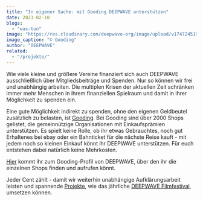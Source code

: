 ```yaml
---
title: "In eigener Sache: mit Gooding DEEPWAVE unterstützen"
date: 2023-02-10
blogs: 
  - "was-tun"
image: "https://res.cloudinary.com/deepwave-org/image/upload/v1747245190/deepwave.org/online-einkaufen-verein-unterstuetzen-mittel.png"
image_caption: "© Gooding"
author: "DEEPWAVE"
related: 
  - "/projekte/"
---
```


Wie viele kleine und größere Vereine finanziert sich auch DEEPWAVE ausschließlich über Mitgliedsbeiträge und Spenden. Nur so können wir frei und unabhängig arbeiten. Die multiplen Krisen der aktuellen Zeit schränken immer mehr Menschen in ihrem finanziellen Spielraum und damit in ihrer Möglichkeit zu spenden ein. 

Eine gute Möglichkeit indirekt zu spenden, ohne den eigenen Geldbeutel zusätzlich zu belasten, ist [Gooding](https://www.gooding.de/). Bei Gooding sind über 2000 Shops gelistet, die gemeinnützige Organisationen mit Einkaufsprämien unterstützen. Es spielt keine Rolle, ob ihr etwas Gebrauchtes, noch gut Erhaltenes bei ebay oder ein Bahnticket für die nächste Reise kauft - mit jedem noch so kleinen Einkauf könnt ihr DEEPWAVE unterstützen. Für euch entstehen dabei natürlich keine Mehrkosten.

[Hier](https://www.gooding.de/deepwave-e-v-521) kommt ihr zum Gooding-Profil von DEEPWAVE, über den ihr die einzelnen Shops finden und aufrufen könnt.

Jeder Cent zählt - damit wir weiterhin unabhängige Aufklärungsarbeit leisten und spannende [Projekte](https://www.deepwave.org/projekte/), wie das jährliche [DEEPWAVE Filmfestival](https://www.deepwave.org/projekte/deepwave-filmfestival/), umsetzen können.
